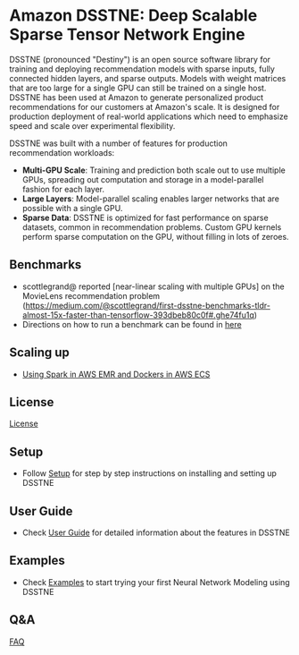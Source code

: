 

# Amazon DSSTNE: Deep Scalable Sparse Tensor Network Engine

DSSTNE (pronounced "Destiny") is an open source software library for training and deploying recommendation
models with sparse inputs, fully connected hidden layers, and sparse outputs. Models with weight matrices
that are too large for a single GPU can still be trained on a single host. DSSTNE has been used at Amazon
to generate personalized product recommendations for our customers at Amazon's scale. It is designed for
production deployment of real-world applications which need to emphasize speed and scale over experimental
flexibility.

DSSTNE was built with a number of features for production recommendation workloads:

* **Multi-GPU Scale**: Training and prediction
both scale out to use multiple GPUs, spreading out computation
and storage in a model-parallel fashion for each layer.
* **Large Layers**: Model-parallel scaling enables larger networks that
are possible with a single GPU.
* **Sparse Data**: DSSTNE is optimized for fast performance on sparse datasets, common in recommendation 
problems. Custom GPU kernels perform sparse computation on the GPU, without filling in lots of zeroes.

## Benchmarks
* scottlegrand@ reported [near-linear scaling with multiple GPUs] on the MovieLens recommendation problem
(https://medium.com/@scottlegrand/first-dsstne-benchmarks-tldr-almost-15x-faster-than-tensorflow-393dbeb80c0f#.ghe74fu1q)
* Directions on how to run a benchmark can be found in [here](benchmarks/Benchmark.md)

## Scaling up
* [Using Spark in AWS EMR and Dockers in AWS ECS ](http://blogs.aws.amazon.com/bigdata/post/TxGEL8IJ0CAXTK/Generating-Recommendations-at-Amazon-Scale-with-Apache-Spark-and-Amazon-DSSTNE)


## License
[License](LICENSE)





## Setup
* Follow [Setup](docs/getting_started/setup.md) for step by step instructions on installing and setting up DSSTNE

## User Guide
* Check [User Guide](docs/getting_started/userguide.md) for detailed information about the features in DSSTNE

## Examples
* Check [Examples](docs/getting_started/examples.md) to start trying your first Neural Network Modeling using DSSTNE

## Q&A
[FAQ](FAQ.md)
